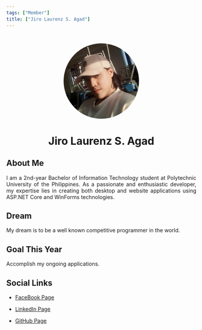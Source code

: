 ```yaml
---
tags: ["Member"]
title: ["Jiro Laurenz S. Agad"]
---
```


<TagLinks/>

<div align="center">
  <img src="../../images/jiro.jpg" width="200" height="200" style="border-radius: 50%; margin-top: 25px;" />
</div>

<div align="center">
  <h1>Jiro Laurenz S. Agad</h1>
</div>

<div style="text-align: justify;">
  <h2>About Me</h2>
  <p>I am a 2nd-year Bachelor of Information Technology student at Polytechnic University of the Philippines. As a passionate and enthusiastic developer, my expertise lies in creating both desktop and website applications using ASP.NET Core and WinForms technologies.</p>

  <h2>Dream</h2>
  <p>My dream is to be a well known competitive programmer in the world.</p>
  
  <h2>Goal This Year</h2>
  <p>Accomplish my ongoing applications.</p>

  <h2>Social Links</h2>
  <ul>
    <li>
      <p>
        <a href="https://www.facebook.com/asdfgjskwi/">FaceBook Page</a>
      </p>
    </li>
    <li>
      <p>
        <a href="https://www.linkedin.com/in/jiro-laurenz-agad-222409266/">LinkedIn Page</a>
      </p>
    </li>
    <li>
      <p>
        <a href="https://github.com/JiroLaurenz01">GitHub Page</a>
      </p>
    </li>
  </ul>
</div>
